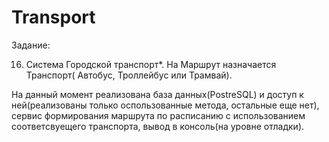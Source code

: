 # Transport
Задание:

16.	Система Городской транспорт*. На Маршрут назначается Транспорт( Автобус, Троллейбус или Трамвай). 

На данный момент реализована база данных(PostreSQL) и доступ к ней(реализованы только оспользованные метода, остальные еще нет), 
сервис формирования маршрута по расписанию с использованием соответсвуещего транспорта, вывод в консоль(на уровне отладки).
